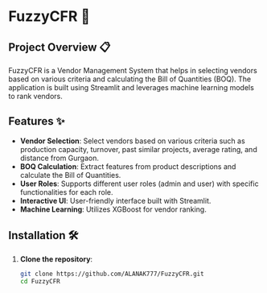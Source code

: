 # FuzzyCFR 🚀

## Project Overview 📋

FuzzyCFR is a Vendor Management System that helps in selecting vendors based on various criteria and calculating the Bill of Quantities (BOQ). The application is built using Streamlit and leverages machine learning models to rank vendors.

## Features ✨

- **Vendor Selection**: Select vendors based on various criteria such as production capacity, turnover, past similar projects, average rating, and distance from Gurgaon.
- **BOQ Calculation**: Extract features from product descriptions and calculate the Bill of Quantities.
- **User Roles**: Supports different user roles (admin and user) with specific functionalities for each role.
- **Interactive UI**: User-friendly interface built with Streamlit.
- **Machine Learning**: Utilizes XGBoost for vendor ranking.

## Installation 🛠️

1. **Clone the repository**:
   ```sh
   git clone https://github.com/ALANAK777/FuzzyCFR.git
   cd FuzzyCFR